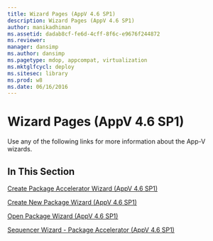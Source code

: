 ```yaml
---
title: Wizard Pages (AppV 4.6 SP1)
description: Wizard Pages (AppV 4.6 SP1)
author: manikadhiman
ms.assetid: dadab8cf-fe6d-4cff-8f6c-e9676f244872
ms.reviewer: 
manager: dansimp
ms.author: dansimp
ms.pagetype: mdop, appcompat, virtualization
ms.mktglfcycl: deploy
ms.sitesec: library
ms.prod: w8
ms.date: 06/16/2016
---
```



# Wizard Pages (AppV 4.6 SP1)


Use any of the following links for more information about the App-V wizards.

## In This Section


<a href="" id="create-package-accelerator-wizard--appv-4-6-sp1-"></a>[Create Package Accelerator Wizard (AppV 4.6 SP1)](create-package-accelerator-wizard--appv-46-sp1-.md)  

<a href="" id="create-new-package-wizard---appv-4-6-sp1-"></a>[Create New Package Wizard (AppV 4.6 SP1)](create-new-package-wizard---appv-46-sp1-.md)  

<a href="" id="open-package-wizard---appv-4-6-sp1-"></a>[Open Package Wizard (AppV 4.6 SP1)](open-package-wizard---appv-46-sp1-.md)  

<a href="" id="sequencer-wizard---package-accelerator--appv-4-6-sp1-"></a>[Sequencer Wizard - Package Accelerator (AppV 4.6 SP1)](sequencer-wizard---package-accelerator--appv-46-sp1-.md)  

 

 





